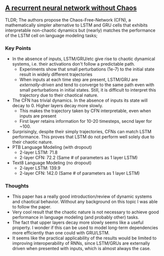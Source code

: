 ## [A recurrent neural network without Chaos](https://arxiv.org/abs/1612.06212)

TLDR; The authors propose the Chaos-Free-Network (CFN), a mathematically simpler alternative to LSTM and GRU cells that exhibits interpretable non-chaotic dynamics but (nearly) matches the performance of the LSTM cell on language modeling tasks;

### Key Points

- In the absence of inputs, LSTM/GRU/etc give rise to chaotic dynamical systems, i.e. their activations don't follow a predictable path.
  - Experiments show that small perturbations (1e-7) to the initial state result in widely different trajectories
  - When inputs at each time step are present, LSTM/GRU are *externally-driven* and tend to converge to the same path even with small perturbations in initial states. Still, it is difficult to interpret this trajectory due to their chaotical nature.
- The CFN has trivial dynamics. In the absence of inputs its state will decay to 0. Higher layers decay more slowly.
  - This makes the trajectory taken by CFN interpretable, even when inputs are present
  - First layer retains information for 10-20 timesteps, secnd layer for ~100.
- Surprisingly, despite their simply trajectories, CFNs can match LSTM performance. This proves that LSTM do not perform well solely due to their chaotic nature.
- PTB Language Modeling (with dropout)
  - 2-layer LSTM: 71.8
  - 2-layer CFN: 72.2 (Same # of parameters as 1 layer LSTM)
- Text8 Language Modeling (no dropout)
  - 2-layer LSTM: 139.9
  - 2-layer CFN: 142.0 (Same # of parameters as 1 layer LSTM)

### Thoughts

- This paper has a really good introduction/review of dynamic systems and chaotical behavior. Without any background on this topic I was able to follow the paper.
- Very cool result that the chaotic nature is not necessary to achieve good performance in language modeling (and probably other) tasks.
- The fact that upper layers decay more slowly seems like a useful property. I wonder if this can be used to model long-term dependencies more efficiently than one could with GRU/LSTM.
- It seems like the practical applicability of the results would be limited to improving interoperability of RNNs, since LSTM/GRUs are externally driven when presented with inputs, which is almost always the case.

